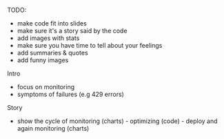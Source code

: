 TODO:

* make code fit into slides
* make sure it's a story said by the code
* add images with stats
* make sure you have time to tell about your feelings
* add summaries & quotes
* add funny images


Intro
* focus on monitoring
* symptoms of failures (e.g 429 errors)

Story
* show the cycle of monitoring (charts) - optimizing (code) - deploy and again monitoring (charts)

